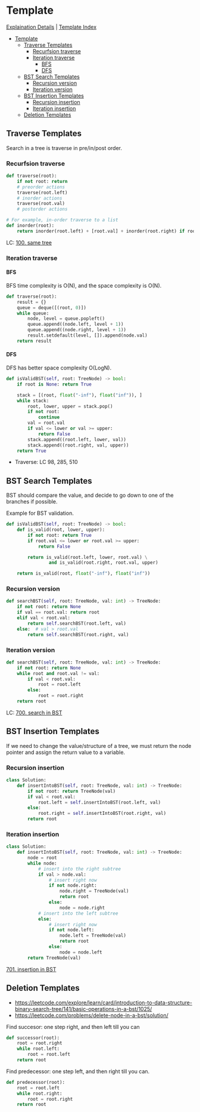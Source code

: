 # Template

[Explaination Details](./summary.md) | [Template Index](../template_list.md)

- [Template](#template)
  - [Traverse Templates](#traverse-templates)
    - [Recurfsion traverse](#recurfsion-traverse)
    - [Iteration traverse](#iteration-traverse)
      - [BFS](#bfs)
      - [DFS](#dfs)
  - [BST Search Templates](#bst-search-templates)
    - [Recursion version](#recursion-version)
    - [Iteration version](#iteration-version)
  - [BST Insertion Templates](#bst-insertion-templates)
    - [Recursion insertion](#recursion-insertion)
    - [Iteration insertion](#iteration-insertion)
  - [Deletion Templates](#deletion-templates)

## Traverse Templates

Search in a tree is traverse in pre/in/post order.

### Recurfsion traverse

```python
def traverse(root):
    if not root: return
    # preorder actions
    traverse(root.left)
    # inorder actions
    traverse(root.val)
    # postorder actions

# For example, in-order traverse to a list
def inorder(root):
    return inorder(root.left) + [root.val] + inorder(root.right) if root else []
```

LC:
[100. same tree](../../leetcode/100-same-tree/solution-recursion.py)

### Iteration traverse

#### BFS

BFS time complexity is O(N), and the space complexity is O(N).

```python
def traverse(root):
    result = {}
    queue = deque([(root, 0)])
    while queue:
        node, level = queue.popleft()
        queue.append((node.left, level + 1))
        queue.append((node.right, level + 1))
        result.setdefault(level, []).append(node.val)
    return result
```

#### DFS

DFS has better space complexity O(LogN).

```python
def isValidBST(self, root: TreeNode) -> bool:
    if root is None: return True

    stack = [(root, float("-inf"), float("inf")), ]
    while stack:
        root, lower, upper = stack.pop()
        if not root:
            continue
        val = root.val
        if val <= lower or val >= upper:
            return False
        stack.append((root.left, lower, val))
        stack.append((root.right, val, upper))
    return True
```

* Traverse: LC 98, 285, 510

## BST Search Templates

BST should compare the value, and decide to go down to one of the branches if possible. 

Example for BST validation.

```python
def isValidBST(self, root: TreeNode) -> bool:
    def is_valid(root, lower, upper):
        if not root: return True
        if root.val <= lower or root.val >= upper:
            return False

        return is_valid(root.left, lower, root.val) \
                and is_valid(root.right, root.val, upper)

    return is_valid(root, float("-inf"), float("inf"))
```

### Recursion version

```python
def searchBST(self, root: TreeNode, val: int) -> TreeNode:
    if not root: return None
    if val == root.val: return root
    elif val < root.val: 
        return self.searchBST(root.left, val)
    else:  # val > root.val
        return self.searchBST(root.right, val)
```

### Iteration version

```python
def searchBST(self, root: TreeNode, val: int) -> TreeNode:
    if not root: return None
    while root and root.val != val:
        if val < root.val:
            root = root.left
        else:
            root = root.right
    return root
```

LC:
[700. search in BST](../../leetcode/700-search-in-a-binary-search-tree/solution-iteration.py)

## BST Insertion Templates

If we need to change the value/structure of a tree, we must return the node pointer and assign the return value to a variable. 

### Recursion insertion

```python
class Solution:
    def insertIntoBST(self, root: TreeNode, val: int) -> TreeNode:
        if not root: return TreeNode(val)
        if val < root.val:
            root.left = self.insertIntoBST(root.left, val)
        else:
            root.right = self.insertIntoBST(root.right, val)
        return root
```

### Iteration insertion

```python
class Solution:
    def insertIntoBST(self, root: TreeNode, val: int) -> TreeNode:
        node = root
        while node:
            # insert into the right subtree
            if val > node.val:
                # insert right now
                if not node.right:
                    node.right = TreeNode(val)
                    return root
                else:
                    node = node.right
            # insert into the left subtree
            else:
                # insert right now
                if not node.left:
                    node.left = TreeNode(val)
                    return root
                else:
                    node = node.left
        return TreeNode(val)
```

[701. insertion in BST](../../leetcode/701-insert-into-a-binary-search-tree/description.md)

## Deletion Templates

* <https://leetcode.com/explore/learn/card/introduction-to-data-structure-binary-search-tree/141/basic-operations-in-a-bst/1025/>
* <https://leetcode.com/problems/delete-node-in-a-bst/solution/>

Find succesor: one step right, and then left till you can

```python
def successor(root):
    root = root.right
    while root.left:
        root = root.left
    return root
```

Find predecessor: one step left, and then right till you can.

```python
def predecessor(root):
    root = root.left
    while root.right:
        root = root.right
    return root
```
